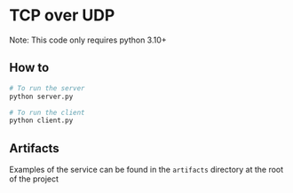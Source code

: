 # TCP over UDP


Note: This code only requires python 3.10+

## How to

```bash
# To run the server
python server.py

# To run the client
python client.py
```
## Artifacts

Examples of the service can be found in the `artifacts` directory at the root of the project
